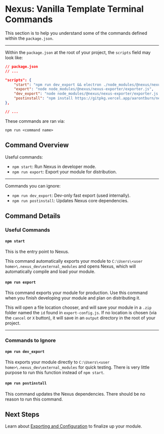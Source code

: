 # Nexus: Vanilla Template Terminal Commands

This section is to help you understand some of the commands defined within the `package.json`.

---
Within the `package.json` at the root of your project, the `scripts` field may look like:
```json
// package.json
// ...

"scripts": {
    "start": "npm run dev_export && electron ./node_modules/@nexus/nexus-client/main.js --dev",
    "export": "node node_modules/@nexus/nexus-exporter/exporter.js",
    "dev_export": "node node_modules/@nexus/nexus-exporter/exporter.js --dev",
    "postinstall": "npm install https://gitpkg.vercel.app/aarontburn/nexus-core/nexus/dist?main --no-save"
},

// ...
```
These commands are ran via:
```
npm run <command name>
```

## Command Overview
Useful commands:
- `npm start`: Run Nexus in developer mode.
- `npm run export`: Export your module for distribution.
  
---
Commands you can ignore:  
- `npm run dev_export`: Dev-only fast export (used internally).
- `npm run postinstall`: Updates Nexus core dependencies.


## Command Details
### Useful Commands
#### `npm start`
This is the entry point to Nexus.

This command automatically exports your module to `C:\Users\<user home>\.nexus_dev\external_modules` and opens Nexus, which will automatically compile and load your module.

#### `npm run export`
This command exports your module for production. Use this command when you finish developing your module and plan on distributing it.

This will open a file location chooser, and will save your module in a `.zip` folder named the `id` found in `export-config.js`. If no location is chosen (via the `cancel` or `X` button), it will save in an `output` directory in the root of your project.

---

### Commands to Ignore

#### `npm run dev_export`
This exports your module directly to `C:\Users\<user home>\.nexus_dev\external_modules` for quick testing. There is very little purpose to run this function instead of `npm start`.

#### `npm run postinstall`
This command updates the Nexus dependencies. There should be no reason to run this command.

## Next Steps
Learn about [Exporting and Configuration](../ConfigurationAndExport.md) to finalize up your module.